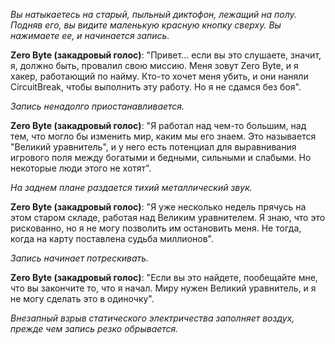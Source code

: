 _Вы натыкаетесь на старый, пыльный диктофон, лежащий на полу. Подняв его, вы видите маленькую красную кнопку сверху. Вы нажимаете ее, и начинается запись._

**Zero Byte (закадровый голос)**: "Привет... если вы это слушаете, значит, я, должно быть, провалил свою миссию. Меня зовут Zero Byte, и я хакер, работающий по найму. Кто-то хочет меня убить, и они наняли CircuitBreak, чтобы выполнить эту работу. Но я не сдамся без боя".

_Запись ненадолго приостанавливается._

**Zero Byte (закадровый голос)**: "Я работал над чем-то большим, над тем, что могло бы изменить мир, каким мы его знаем. Это называется "Великий уравнитель", и у него есть потенциал для выравнивания игрового поля между богатыми и бедными, сильными и слабыми. Но некоторые люди этого не хотят".

_На заднем плане раздается тихий металлический звук._

**Zero Byte (закадровый голос)**: "Я уже несколько недель прячусь на этом старом складе, работая над Великим уравнителем. Я знаю, что это рискованно, но я не могу позволить им остановить меня. Не тогда, когда на карту поставлена судьба миллионов".

_Запись начинает потрескивать._

**Zero Byte (закадровый голос)**: "Если вы это найдете, пообещайте мне, что вы закончите то, что я начал. Миру нужен Великий уравнитель, и я не могу сделать это в одиночку".

_Внезапный взрыв статического электричества заполняет воздух, прежде чем запись резко обрывается._
